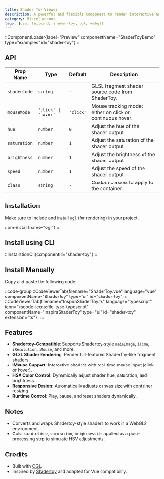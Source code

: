 ```yaml
---
title: Shader Toy Viewer
description: A powerful and flexible component to render interactive GLSL shaders from ShaderToy in the browser.
category: Miscellaneous
tags: [css, tailwind, shader-toy, ogl, webgl]
---
```


::ComponentLoader{label="Preview" componentName="ShaderToyDemo" type="examples" id="shader-toy"}
::

## API

| Prop Name    | Type                 | Default   | Description                                               |
| ------------ | -------------------- | --------- | --------------------------------------------------------- |
| `shaderCode` | `string`             | `-`       | GLSL fragment shader source code from ShaderToy.          |
| `mouseMode`  | `'click' \| 'hover'` | `'click'` | Mouse tracking mode: either on click or continuous hover. |
| `hue`        | `number`             | `0`       | Adjust the hue of the shader output.                      |
| `saturation` | `number`             | `1`       | Adjust the saturation of the shader output.               |
| `brightness` | `number`             | `1`       | Adjust the brightness of the shader output.               |
| `speed`      | `number`             | `1`       | Adjust the speed of the shader output.                    |
| `class`      | `string`             | `-`       | Custom classes to apply to the container.                 |

## Installation

Make sure to include and install `ogl` (for rendering) in your project.

::pm-install{name="ogl"}
::

## Install using CLI

::InstallationCli{componentId="shader-toy"}
::

## Install Manually

Copy and paste the following code:

::code-group
::CodeViewerTab{filename="ShaderToy.vue" language="vue" componentName="ShaderToy" type="ui" id="shader-toy"}
::
::CodeViewerTab{filename="InspiraShaderToy.ts" language="typescript" icon="vscode-icons:file-type-typescript" componentName="InspiraShaderToy" type="ui" id="shader-toy" extension="ts"}
::
::

## Features

- **Shadertoy-Compatible**: Supports Shadertoy-style `mainImage`, `iTime`, `iResolution`, `iMouse`, and more.
- **GLSL Shader Rendering**: Render full-featured ShaderToy-like fragment shaders.
- **iMouse Support**: Interactive shaders with real-time mouse input (click or hover).
- **HSV Color Control**: Dynamically adjust shader hue, saturation, and brightness.
- **Responsive Design**: Automatically adjusts canvas size with container resizing.
- **Runtime Control**: Play, pause, and reset shaders dynamically.

## Notes

- Converts and wraps Shadertoy-style shaders to work in a WebGL2 environment.
- Color control (`hue`, `saturation`, `brightness`) is applied as a post-processing step to simulate HSV adjustments.

## Credits

- Built with [OGL](https://github.com/oframe/ogl).
- Inspired by [Shadertoy](https://shadertoy.com/) and adapted for Vue compatibility.
